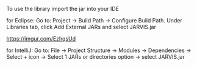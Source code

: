 To use the library import the jar into your IDE

for Eclipse:
Go to: Project → Build Path → Configure Build Path. Under Libraries tab, click Add External JARs and select JARVIS.jar 

https://imgur.com/EzhqsUd

for IntelliJ:
Go to: File → Project Structure → Modules → Dependencies → Select + icon → Select 1 JARs or directories option → select JARVIS.jar 
